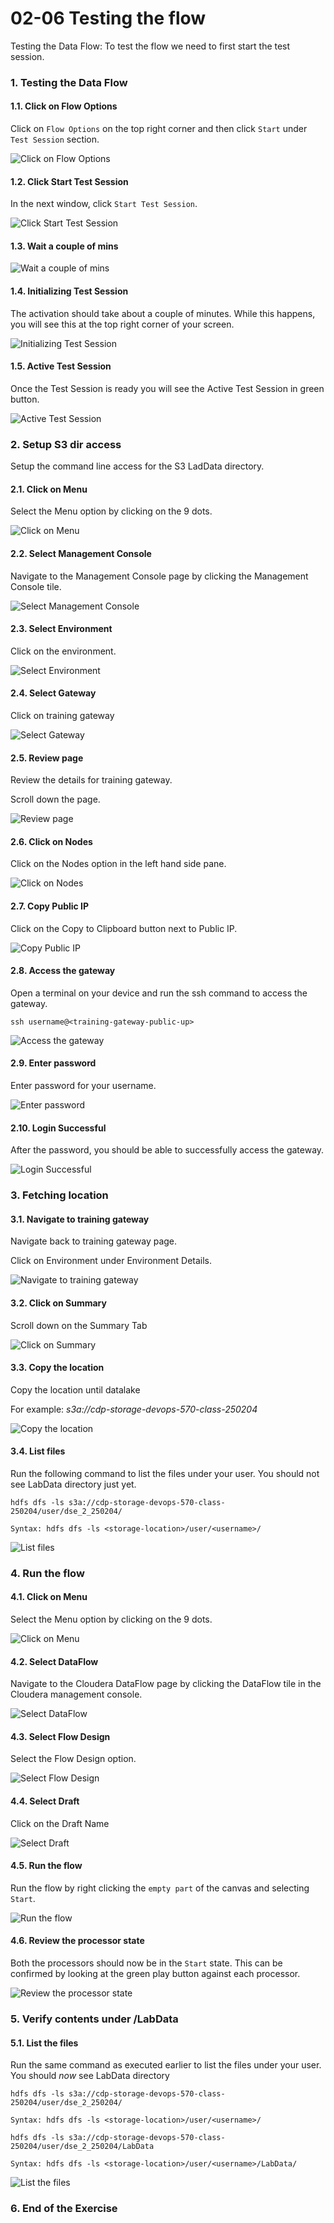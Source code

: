 
# 02-06 Testing the flow

Testing the Data Flow: To test the flow we need to first start the test session.

### 1. Testing the Data Flow  <a name="lblL9ZyDpM7mw24vPkMUv"></a>

#### 1.1. Click on Flow Options  <a name="19uSSYYnvRfweZotDKYLG"></a>
Click on `Flow Options` on the top right corner and then click `Start` under `Test Session` section.

![Click on Flow Options](images/step-1.png)


#### 1.2. Click Start Test Session  <a name="V8q3hx9CFcZlUND4mdI4W"></a>
In the next window, click `Start Test Session`.

![Click Start Test Session](images/step-2.png)


#### 1.3. Wait a couple of mins  <a name="U41kIPBHs1BYf0HyMJ8Hz"></a>

![Wait a couple of mins](images/step-3.png)


#### 1.4. Initializing Test Session  <a name="Nuz_Oqm7sTQnxQcdcshPM"></a>
The activation should take about a couple of minutes. While this happens, you will see this at the top right corner of your screen.

![Initializing Test Session](images/step-4.png)


#### 1.5. Active Test Session  <a name="65vUhaqt4YE_gnJciHYGF"></a>
Once the Test Session is ready you will see the Active Test Session in green button. 

![Active Test Session](images/step-5.png)


### 2. Setup S3 dir access  <a name="0UbRESD2sAEeHuwOLA3t0"></a>
Setup the command line access for the S3 LadData directory. 

#### 2.1. Click on Menu   <a name="zJwNhQBDI4pUdaw3myBwX"></a>
Select the Menu option by clicking on the 9 dots. 

![Click on Menu ](images/step-7.png)


#### 2.2. Select Management Console  <a name="3GRMBUo7ObFuHMPYLhh0O"></a>
Navigate to the Management Console page by clicking the Management Console tile.

![Select Management Console](images/step-8.png)


#### 2.3. Select Environment  <a name="irJqWVCpgebOIoJw5Qqs4"></a>
Click on the environment. 

![Select Environment](images/step-9.png)


#### 2.4. Select Gateway  <a name="S8XQeI3abwY0cnjAsU312"></a>
Click on training gateway

![Select Gateway](images/step-10.png)


#### 2.5. Review page  <a name="HkDp6aURI8ypUs-MAzhRe"></a>
Review the details for training gateway. 

Scroll down the page. 

![Review page](images/step-11.png)


#### 2.6. Click on Nodes  <a name="aqMdqyI-9AHYI4KQ7n6lO"></a>
Click on the Nodes option in the left hand side pane. 

![Click on Nodes](images/step-12.png)


#### 2.7. Copy Public IP  <a name="UBayIH1XzdDehTRis7Dnd"></a>
Click on the Copy to Clipboard button next to Public IP. 

![Copy Public IP](images/step-13.png)


#### 2.8. Access the gateway  <a name="NpIFsa3o5OoVArtn8giVm"></a>
Open a terminal on your device and run the ssh command to access the gateway. 

```
ssh username@<training-gateway-public-up>

```

![Access the gateway](images/step-14.png)


#### 2.9. Enter password  <a name="Zq5xMV9pCoFA_0EXn2yPb"></a>
Enter password for your username. 

![Enter password](images/step-15.png)


#### 2.10. Login Successful  <a name="5pZ-xNBgXNApPJZKMNGhh"></a>
After the password, you should be able to successfully access the gateway. 

![Login Successful](images/step-16.png)


### 3. Fetching location  <a name="cIZZVxhNJIibLcwVZ5-pe"></a>


#### 3.1. Navigate to training gateway  <a name="pnjHch-nARO4oVb-zP1sx"></a>
Navigate back to training gateway page. 

Click on Environment under Environment Details. 

![Navigate to training gateway](images/step-18.png)


#### 3.2. Click on Summary  <a name="ce_cKBXUwpVeU30T9ajAo"></a>
Scroll down on the Summary Tab

![Click on Summary](images/step-19.png)


#### 3.3. Copy the location  <a name="v6J5sVTaKwpOzsfC38zBp"></a>
Copy the location until datalake

For example: *s3a://cdp-storage-devops-570-class-250204*

![Copy the location](images/step-20.png)


#### 3.4. List files  <a name="cfdFr7ZzTu0oRqrAchvHl"></a>
Run the following command to list the files under your user. You should not see LabData directory just yet.

```
hdfs dfs -ls s3a://cdp-storage-devops-570-class-250204/user/dse_2_250204/

```

```
Syntax: hdfs dfs -ls <storage-location>/user/<username>/

```

![List files](images/step-21.png)


### 4. Run the flow  <a name="HZDIv4cGb3QgyO6hdYdXU"></a>

#### 4.1. Click on Menu   <a name="XVXqt3kv3dhomaGmsH9oi"></a>
Select the Menu option by clicking on the 9 dots. 

![Click on Menu ](images/step-23.png)


#### 4.2. Select DataFlow   <a name="YnIcq2zA-Vpft70cN1h72"></a>
Navigate to the Cloudera DataFlow page by clicking the DataFlow tile in the Cloudera management console.

![Select DataFlow ](images/step-24.png)


#### 4.3. Select Flow Design   <a name="-WW2ijO67ROrYfZlTItlj"></a>
Select the Flow Design option. 

![Select Flow Design ](images/step-25.png)


#### 4.4. Select Draft  <a name="jhhsyKf9Lbc6l11WceFMc"></a>
Click on the Draft Name

![Select Draft](images/step-26.png)


#### 4.5. Run the flow  <a name="5_KZ6EtPnUavp572QoRiH"></a>
Run the flow by right clicking the `empty part` of the canvas and selecting `Start`.

![Run the flow](images/step-27.png)


#### 4.6. Review the processor state  <a name="0mdMsHq8Y0EXlxE2GC6Oe"></a>
Both the processors should now be in the `Start` state. This can be confirmed by looking at the green play button against each processor.

![Review the processor state](images/step-28.png)


### 5. Verify contents under /LabData  <a name="jGNCZ1qZd7omzR0aeAJFH"></a>

#### 5.1. List the files  <a name="6CFQzOyodkig15SbNftU_"></a>
Run the same command as executed earlier to list the files under your user. You should *now* see LabData directory

```
hdfs dfs -ls s3a://cdp-storage-devops-570-class-250204/user/dse_2_250204/

```

```
Syntax: hdfs dfs -ls <storage-location>/user/<username>/

```

```
hdfs dfs -ls s3a://cdp-storage-devops-570-class-250204/user/dse_2_250204/LabData

```

```
Syntax: hdfs dfs -ls <storage-location>/user/<username>/LabData/

```

![List the files](images/step-30.png)


### 6. End of the Exercise   <a name="z9mYlVbSBOBYQgdS2F_aZ"></a>


